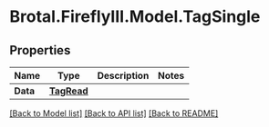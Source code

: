 # Brotal.FireflyIII.Model.TagSingle

## Properties

Name | Type | Description | Notes
------------ | ------------- | ------------- | -------------
**Data** | [**TagRead**](TagRead.md) |  | 

[[Back to Model list]](../../README.md#documentation-for-models) [[Back to API list]](../../README.md#documentation-for-api-endpoints) [[Back to README]](../../README.md)

